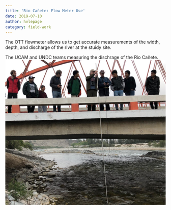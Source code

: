 ```yaml
---
title: 'Rio Cañete: Flow Meter Use'
date: 2019-07-10
author: hvlepage
category: field-work
---
```


The OTT flowmeter allows us to get accurate measurements of the width, depth, and discharge of the river at the stuidy site.

The UCAM and UNDC teams measuring the dischrage of the Rio Cañete.
![Measuring river discharge](/assets/posts/socsijuly2019.jpeg)

